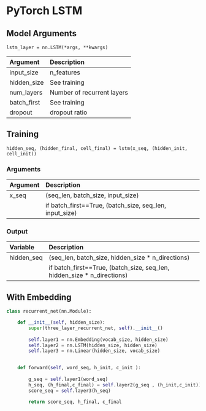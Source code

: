 # PyTorch LSTM

## Model Arguments

`lstm_layer = nn.LSTM(*args, **kwargs)`

| Argument | Description |
| :--- | :--- |
| input\_size | n\_features |
| hidden\_size | See training |
| num\_layers | Number of recurrent layers |
| batch\_first | See training |
| dropout | dropout ratio |

## Training

`hidden_seq, (hidden_final, cell_final) = lstm(x_seq, (hidden_init, cell_init))` 

### Arguments

| Argument | Description |
| :--- | :--- |
| x\_seq | \(seq\_len, batch\_size, input\_size\) |
|   | if batch\_first==True, \(batch\_size, seq\_len, input\_size\) |

### Output

| Variable | Description |
| :--- | :--- |
| hidden\_seq | \(seq\_len, batch\_size, hidden\_size \* n\_directions\) |
|   | if batch\_first==True, \(batch\_size, seq\_len, hidden\_size \* n\_directions\) |

## With Embedding

```python
class recurrent_net(nn.Module):

    def __init__(self, hidden_size):
        super(three_layer_recurrent_net, self).__init__()
        
        self.layer1 = nn.Embedding(vocab_size, hidden_size)
        self.layer2 = nn.LSTM(hidden_size, hidden_size)
        self.layer3 = nn.Linear(hidden_size, vocab_size)

        
    def forward(self, word_seq, h_init, c_init ):
        
        g_seq = self.layer1(word_seq)  
        h_seq, (h_final,c_final) = self.layer2(g_seq , (h_init,c_init))      
        score_seq = self.layer3(h_seq)
        
        return score_seq, h_final, c_final
```

